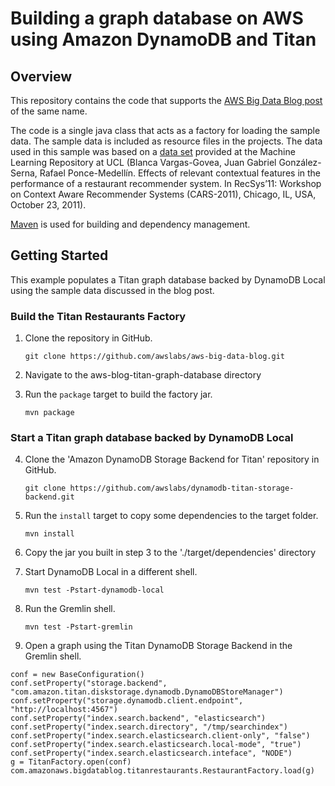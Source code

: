 # Building a graph database on AWS using Amazon DynamoDB and Titan

## Overview

This repository contains the code that supports the [AWS Big Data Blog post](https://blogs.aws.amazon.com/bigdata/) of the same name.

The code is a single java class that acts as a factory for loading the sample data.  The sample data is included as resource files in the projects.  The data used in this sample was based on a [data set](https://archive.ics.uci.edu/ml/datasets/Restaurant+%26+consumer+data) provided at the Machine Learning Repository at UCL (Blanca Vargas-Govea, Juan Gabriel González-Serna, Rafael Ponce-Medellín. Effects of relevant contextual features in the performance of a restaurant recommender system. In RecSys’11: Workshop on Context Aware Recommender Systems (CARS-2011), Chicago, IL, USA, October 23, 2011).

[Maven](https://maven.apache.org/) is used for building and dependency management.


## Getting Started
This example populates a Titan graph database backed by DynamoDB Local using the sample data discussed in the blog post.

### Build the Titan Restaurants Factory

1. Clone the repository in GitHub.

    ```
    git clone https://github.com/awslabs/aws-big-data-blog.git
    ```
2. Navigate to the aws-blog-titan-graph-database directory

3. Run the `package` target to build the factory jar.

    ```
    mvn package
    ```
### Start a Titan graph database backed by DynamoDB Local

4. Clone the 'Amazon DynamoDB Storage Backend for Titan' repository in GitHub.

    ```
    git clone https://github.com/awslabs/dynamodb-titan-storage-backend.git
    ```
5. Run the `install` target to copy some dependencies to the target folder.

    ```
    mvn install
    ```
6. Copy the jar you built in step 3 to the './target/dependencies' directory

7. Start DynamoDB Local in a different shell.

    ```
    mvn test -Pstart-dynamodb-local
    ```
4. Run the Gremlin shell.

    ```
    mvn test -Pstart-gremlin
    ```
5. Open a graph using the Titan DynamoDB Storage Backend in the Gremlin shell.


```
conf = new BaseConfiguration()
conf.setProperty("storage.backend", "com.amazon.titan.diskstorage.dynamodb.DynamoDBStoreManager")
conf.setProperty("storage.dynamodb.client.endpoint", "http://localhost:4567")
conf.setProperty("index.search.backend", "elasticsearch")
conf.setProperty("index.search.directory", "/tmp/searchindex")
conf.setProperty("index.search.elasticsearch.client-only", "false")
conf.setProperty("index.search.elasticsearch.local-mode", "true")
conf.setProperty("index.search.elasticsearch.inteface", "NODE")
g = TitanFactory.open(conf)
com.amazonaws.bigdatablog.titanrestaurants.RestaurantFactory.load(g)
```
